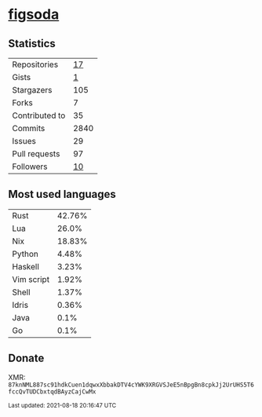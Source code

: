 
# [figsoda](https://github.com/figsoda)


## Statistics

<table>
  <tr>
    <td>Repositories</td>
    <td><a href="https://github.com/figsoda?tab=repositories">
      17
    </a></td>
  </tr>
  <tr>
    <td>Gists</td>
    <td><a href="https://gist.github.com/figsoda">
      1
    </a></td>
  </tr>
  <tr>
    <td>Stargazers</td>
    <td>105</td>
  </tr>
  <tr>
    <td>Forks</td>
    <td>7</td>
  </tr>
  <tr>
    <td>Contributed to</td>
    <td>35</td>
  </tr>
  <tr>
    <td>Commits</td>
    <td>2840</td>
  </tr>
  <tr>
    <td>Issues</td>
    <td>29</td>
  </tr>
  <tr>
    <td>Pull requests</td>
    <td>97</td>
  </tr>
  <tr>
    <td>Followers</td>
    <td><a href="https://github.com/figsoda?tab=followers">
      10
    </a></td>
  </tr>
</table>


## Most used languages

<table>
<tr><td>Rust</td><td>42.76%</td></tr><tr><td>Lua</td><td>26.0%</td></tr><tr><td>Nix</td><td>18.83%</td></tr><tr><td>Python</td><td>4.48%</td></tr><tr><td>Haskell</td><td>3.23%</td></tr><tr><td>Vim script</td><td>1.92%</td></tr><tr><td>Shell</td><td>1.37%</td></tr><tr><td>Idris</td><td>0.36%</td></tr><tr><td>Java</td><td>0.1%</td></tr><tr><td>Go</td><td>0.1%</td></tr>
</table>


## Donate

XMR: `87knNML887sc91hdkCuen1dqwxXbbakDTV4cYWK9XRGVSJeE5nBpgBn8cpkJj2UrUHS5T6fccQvTUDCbxtqdBAyzCajCwMx`


<sub>Last updated: 2021-08-18 20:16:47 UTC</sub>
